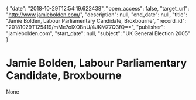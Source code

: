 {
  "date": "2018-10-29T12:54:19.622438", 
  "open_access": false, 
  "target_url": "http://www.jamiebolden.com/", 
  "description": null, 
  "end_date": null, 
  "title": "Jamie Bolden, Labour Parliamentary Candidate, Broxbourne", 
  "record_id": "20181029T125419/mMe7olXOBnU/4JKM77Q3fQ==", 
  "publisher": "jamiebolden.com", 
  "start_date": null, 
  "subject": "UK General Election 2005"
}

# Jamie Bolden, Labour Parliamentary Candidate, Broxbourne

None